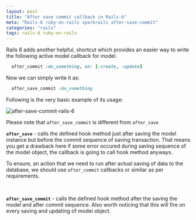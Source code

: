 ```yaml
---
layout: post
title: "After save commit callback in Rails-6"
meta: "Rails-6 ruby-on-rails sparkrails after-save-commit"
categories: "rails"
tags: rails-6 ruby-on-rails
---
```



Rails 6 adds another helpful, shortcut which provides an easier way to write the following active model callback for model.

```ruby
  after_commit :do_something, on: [:create, :update]
```

Now we can simply write it as:

```ruby
  after_save_commit :do_something
```

Following is the very basic example of its usage:

<img src="/assets/images/after-save-commit-in-rails-6/after-save-commit-rails-6.png" alt="after-save-commit-rails-6" class="img-50-imp">

Please note that `after_save_commit` is different from `after_save`

**`after_save`** - calls the defined hook method just after saving the model instance but before the commit sequence of saving transaction. That means you get a drawback here if some error occured during saving sequence of the model object, the callback is going to call hook method anyways.

To ensure, an action that we need to run after actual saving of data to the database, we should use `after_commit` callbacks or similar as per requirements.
<br />

<br />

**`after_save_commit`** - calls the defined hook method after the saving the model and after commit sequence. Also worth noticing that this will fire on every saving and updating of model object.
